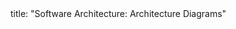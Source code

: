 <frontmatter>
title: "Software Architecture: Architecture Diagrams"
</frontmatter>

<include src="navbar.md" boilerplate />

<include src="container-inPage-asFlat.md" boilerplate />